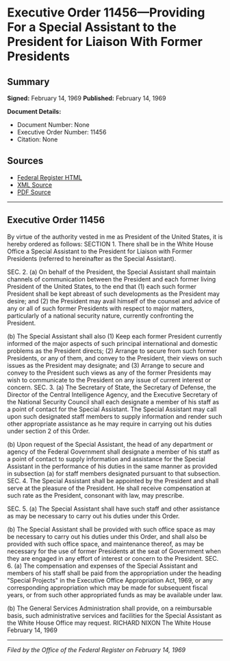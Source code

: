 # Executive Order 11456—Providing For a Special Assistant to the President for Liaison With Former Presidents

## Summary

**Signed:** February 14, 1969
**Published:** February 14, 1969

**Document Details:**
- Document Number: None
- Executive Order Number: 11456
- Citation: None

## Sources
- [Federal Register HTML](https://www.presidency.ucsb.edu/documents/executive-order-11456-providing-for-special-assistant-the-president-for-liaison-with)
- [XML Source](None)
- [PDF Source](None)

---

## Executive Order 11456

By virtue of the authority vested in me as President of the United States, it is hereby ordered as follows:
SECTION 1. There shall be in the White House Office a Special Assistant to the President for Liaison with Former Presidents (referred to hereinafter as the Special Assistant).

SEC. 2. (a) On behalf of the President, the Special Assistant shall maintain channels of communication between the President and each former living President of the United States, to the end that (1) each such former President shall be kept abreast of such developments as the President may desire; and (2) the President may avail himself of the counsel and advice of any or all of such former Presidents with respect to major matters, particularly of a national security nature, currently confronting the President.

(b) The Special Assistant shall also
    (1) Keep each former President currently informed of the major aspects of such principal international and domestic problems as the President directs;
    (2) Arrange to secure from such former Presidents, or any of them, and convey to the President, their views on such issues as the President may designate; and
    (3) Arrange to secure and convey to the President such views as any of the former Presidents may wish to communicate to the President on any issue of current interest or concern.
SEC. 3. (a) The Secretary of State, the Secretary of Defense, the Director of the Central Intelligence Agency, and the Executive Secretary of the National Security Council shall each designate a member of his staff as a point of contact for the Special Assistant. The Special Assistant may call upon such designated staff members to supply information and render such other appropriate assistance as he may require in carrying out his duties under section 2 of this Order.

(b) Upon request of the Special Assistant, the head of any department or agency of the Federal Government shall designate a member of his staff as a point of contact to supply information and assistance for the Special Assistant in the performance of his duties in the same manner as provided in subsection (a) for staff members designated pursuant to that subsection.
SEC. 4. The Special Assistant shall be appointed by the President and shall serve at the pleasure of the President. He shall receive compensation at such rate as the President, consonant with law, may prescribe.

SEC. 5. (a) The Special Assistant shall have such staff and other assistance as may be necessary to carry out his duties under this Order.

(b) The Special Assistant shall be provided with such office space as may be necessary to carry out his duties under this Order, and shall also be provided with such office space, and maintenance thereof, as may be necessary for the use of former Presidents at the seat of Government when they are engaged in any effort of interest or concern to the President.
SEC. 6. (a) The compensation and expenses of the Special Assistant and members of his staff shall be paid from the appropriation under the heading "Special Projects" in the Executive Office Appropriation Act, 1969, or any corresponding appropriation which may be made for subsequent fiscal years, or from such other appropriated funds as may be available under law.

(b) The General Services Administration shall provide, on a reimbursable basis, such administrative services and facilities for the Special Assistant as the White House Office may request.
RICHARD NIXON
The White House
February 14, 1969

---

*Filed by the Office of the Federal Register on February 14, 1969*
